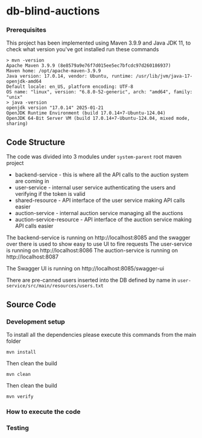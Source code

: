 # db-blind-auctions

### Prerequisites
This project has been implemented using Maven 3.9.9 and Java JDK 11, to check what version you've got installed run these commands
```
> mvn -version
Apache Maven 3.9.9 (8e8579a9e76f7d015ee5ec7bfcdc97d260186937)
Maven home: /opt/apache-maven-3.9.9
Java version: 17.0.14, vendor: Ubuntu, runtime: /usr/lib/jvm/java-17-openjdk-amd64
Default locale: en_US, platform encoding: UTF-8
OS name: "linux", version: "6.8.0-52-generic", arch: "amd64", family: "unix"
> java -version
openjdk version "17.0.14" 2025-01-21
OpenJDK Runtime Environment (build 17.0.14+7-Ubuntu-124.04)
OpenJDK 64-Bit Server VM (build 17.0.14+7-Ubuntu-124.04, mixed mode, sharing)
```

## Code Structure
The code was divided into 3 modules under `system-parent` root maven project
- backend-service - this is where all the API calls to the auction system are coming in
- user-service - internal user service authenticating the users and verifying if the token is valid
- shared-resource - API interface of the user service making API calls easier 
- auction-service - internal auction service managing all the auctions
- auction-service-resource - API interface of the auction service making API calls easier
  
The backend-service is running on http://localhost:8085 and the swagger over there is used to show easy to use UI to fire requests
The user-service is running on http://localhost:8086
The auction-service is running on http://localhost:8087

The Swagger UI is running on http://localhost:8085/swagger-ui

There are pre-canned users inserted into the DB defined by name in `user-service/src/main/resources/users.txt`


## Source Code

### Development setup
To install all the dependencies please execute this commands from the main folder
```
mvn install
```
Then clean the build
```
mvn clean
```
Then clean the build
```
mvn verify
```
### How to execute the code
[//]: # (TBC)

### Testing
[//]: # (TBC)

[//]: # (TODO add unit tests)
[//]: # (TODO add aggregate check)
[//]: # (TODO add surefire report)
[//]: # (TODO add jacoco)
[//]: # (TODO explain why verify)